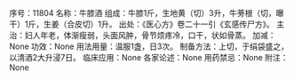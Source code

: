 序号：11804
名称：牛膝酒
组成：牛膝1斤，生地黄（切）3升，牛蒡根（切，曝干）1斤，生姜（合皮切）1升。
出处：《医心方》卷二十一引《玄感传尸方》。
主治：妇人年老，体渐瘦弱，头面风肿，骨节烦疼冷，口干，状如骨蒸。
加减：None
功效：None
用法用量：温服1盏，日3次。
制备方法：上切，于绢袋盛之，以清酒2大升浸7日。
临床应用：None
各家论述：None
用药禁忌：None
附注：None
